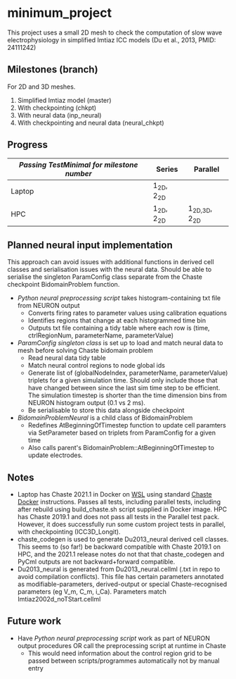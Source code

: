 # minimum_project
This project uses a small 2D mesh to check the computation of slow wave electrophysiology in simplified Imtiaz ICC models (Du et al., 2013, PMID: 24111242)

## Milestones (branch)
For 2D and 3D meshes.

1) Simplified Imtiaz model (master)
2) With checkpointing (chkpt)
3) With neural data (inp_neural)
4) With checkpointing and neural data (neural_chkpt)

## Progress
|***Passing TestMinimal for milestone number***|Series|Parallel|
|--|--|--|
|Laptop|1<sub>2D</sub>, 2<sub>2D</sub>||
|HPC|1<sub>2D</sub>, 2<sub>2D</sub>|1<sub>2D,3D</sub>, 2<sub>2D</sub>|

## Planned neural input implementation
This approach can avoid issues with additional functions in derived cell classes and serialisation issues with the neural data. Should be able to serialise the singleton ParamConfig class separate from the Chaste checkpoint BidomainProblem function.

- *Python neural preprocessing script* takes histogram-containing txt file from NEURON output
  - Converts firing rates to parameter values using calibration equations
  - Identifies regions that change at each histogrammed time bin
  - Outputs txt file containing a tidy table where each row is (time, ctrlRegionNum, parameterName, parameterValue)
- *ParamConfig singleton class* is set up to load and match neural data to mesh before solving Chaste bidomain problem
  - Read neural data tidy table
  - Match neural control regions to node global ids
  - Generate list of (globalNodeIndex, parameterName, parameterValue) triplets for a given simulation time. Should only include those that have changed between since the last sim time step to be efficient. The simulation timestep is shorter than the time dimension bins from NEURON histogram output (0.1 vs 2 ms). 
  - Be serialisable to store this data alongside checkpoint
- *BidomainProblemNeural* is a child class of BidomainProblem
  - Redefines AtBeginningOfTimestep function to update cell paramters via SetParameter based on triplets from ParamConfig for a given time
  - Also calls parent's BidomainProblem::AtBeginningOfTimestep to update electrodes.

## Notes
- Laptop has Chaste 2021.1 in Docker on [WSL](https://docs.microsoft.com/en-us/windows/wsl/install) using standard [Chaste Docker](https://github.com/Chaste/chaste-docker) instructions. Passes all tests, including parallel tests, including after rebuild using build_chaste.sh script supplied in Docker image. HPC has Chaste 2019.1 and does not pass all tests in the Parallel test pack. However, it does successfully run some custom project tests in parallel, with checkpointing (ICC3D_Longit).
- chaste_codegen is used to generate Du2013_neural derived cell classes. This seems to (so far!) be backward compatible with Chaste 2019.1 on HPC, and the 2021.1 release notes do not that that chaste_codegen and PyCml outputs are not backward+forward compatible.
- Du2013_neural is generated from Du2013_neural.cellml (.txt in repo to avoid compilation conflicts). This file has certain parameters annotated as modifiable-parameters, derived-output or special Chaste-recognised parameters (eg V_m, C_m, i_Ca). Parameters match Imtiaz2002d_noTStart.cellml

## Future work
- Have *Python neural preprocessing script* work as part of NEURON output procedures OR call the preprocessing script at runtime in Chaste
  - This would need information about the control region grid to be passed between scripts/programmes automatically not by manual entry
